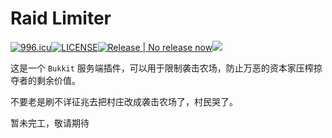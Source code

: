 # Raid Limiter

[![996.icu](https://img.shields.io/badge/link-996.icu-red.svg)](https://996.icu)[![LICENSE](https://img.shields.io/badge/license-Anti%20996-blue.svg)](https://github.com/996icu/996.ICU/blob/master/LICENSE)[![Release | No release now](https://img.shields.io/badge/Release-No%20release%20now-orange)](https://github.com/DoomsdaySociety/RaidLimiter/releases)<!-- [![](https://img.shields.io/badge/mcbbs-thread-brightgreen)](https://www.mcbbs.net/thread-xxxxxx-1-1.html) -->[![](https://img.shields.io/badge/Minecraft-maybe%201.14--1.17-blue)]()

这是一个 `Bukkit` 服务端插件，可以用于限制袭击农场，防止万恶的资本家压榨掠夺者的剩余价值。

不要老是刷不详征兆去把村庄改成袭击农场了，村民哭了。

暂未完工，敬请期待

